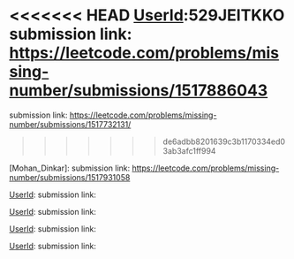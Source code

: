 <<<<<<< HEAD
[UserId]:529JEITKKO
submission link: https://leetcode.com/problems/missing-number/submissions/1517886043
=======
[UserId]: Vinayak_J_G_009
submission link: https://leetcode.com/problems/missing-number/submissions/1517732131/
>>>>>>> de6adbb8201639c3b1170334ed03ab3afc1ff994

[Mohan_Dinkar]: 
submission link: https://leetcode.com/problems/missing-number/submissions/1517931058

[UserId]:
submission link: 

[UserId]:
submission link: 

[UserId]:
submission link: 

[UserId]:
submission link: 
